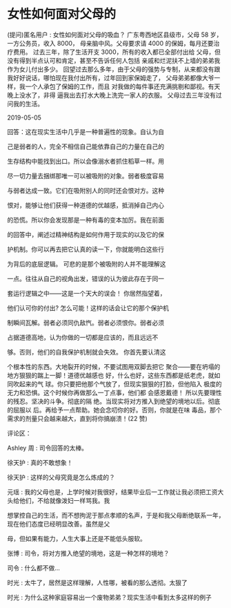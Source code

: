 # 女性如何面对父母的

(提问)匿名用户 : 女性如何面对父母的吸血？ 广东粤西地区县级市，父母 58 岁，一方公务员，收入 8000， 母亲脑中风。父母要求请 4000 的保姆，每月还要治疗费用。 过去三年，除了生活开支 3000，所有的收入都已全部付出给 父母，但没有得到半点认可和肯定，甚至不告诉任何人包括 亲戚和烂泥扶不上墙的弟弟我作为女儿付出多少。 回望过去那么多年，由于父母的强势与专制，从来都没有跟 我好好说话，哪怕现在我付出所有，过年回到家保姆走了， 父母弟弟都像大爷一样，我一个人承包了保姆的工作，而且 对我做的每件事还充满挑剔和鄙视。有天晚上没水了，非得 逼我出去打水大晚上洗完一家人的衣服。 父母过去三年没有过问我的生活。

2019-05-05

回答：这在现实生活中几乎是一种普遍性的现象。自认为自

己是弱者的人，完全不相信自己能依靠自己的力量在自己的

生存结构中能找到出口。所以会像溺水者抓住稻草一样。用

尽一切力量去捆绑那唯一可以被吸附的对象。弱者极度容易

与弱者达成一致。它们在吸附别人的同时还会恨对方。这种

恨对，能够让他们获得一种道德的优越感，抵消掉自己内心

的恐慌。所以你会发现那是一种有毒的变本加厉。我在前面

的回答中，阐述过精神结构是如何作用于现实的以及它的保

护机制。你可以再去把它认真的读一下，你就能明白这些行

为背后的底层逻辑。 可悲的是那个被吸附的人并不能理解这

一点。往往从自己的视角出发，错误的认为彼此存在于同一

套运行逻辑之中——这是一个天大的误会！ 你居然指望着，

他们认可你的付出? 怎么可能！这样的话会让它的那个保护机

制瞬间瓦解。弱者必须同仇敌忾。弱者必须恨你。弱者必须

占据道德高地，认为你做的一切都是应该的，而且远远不

够。否则，他们的自我保护机制就会失效。 你首先要认清这

个根本性的东西。大地裂开的时候，不要试图用双脚去把它 聚合——要在坍塌的地方狠狠的踹上一脚！道德优越感也 好，什么也好，这些东西都是纸老虎，就如同吹起来的气 球。你只要把他那个气放了，但现实狠狠的打脸，但他陷入 极度的无力和恐惧。这个时候你再做那么一丁点事，他们都 会感恩戴德！ 所以先要理性的残忍。坚决的斗争。彻底的隔 绝。当现实将对方推入到绝望的境地以后。彻底的屈服以 后。再给予一点帮助。她会念叨你的好。否则，你就是在味 毒品，那个需求的剂量只会越来越大，直到将你搞崩溃！(22 赞)

评论区：

Ashley 周 : 司令回答的太棒。

徐天护 : 真的不敢想象！

徐天护 : 这样的父母究竟是怎么炼成的？

元瑶 : 我的父母也是，上学时候对我很好，结果毕业后一工作就让我必须把工资大头给他们，不给就像泼妇一样骂我。我

想掌控自己的生活，而不想拘泥于那点孝顺的名声，于是和我父母断绝联系一年，现在他们态度已经明显改善。虽然是父

母，但如果有能力，人生大事上还是不能低头服软。

张博 : 司令，将对方推入绝望的境地，这是一种怎样的境地？

司令 : 什么都不做...

时光 : 太牛了，居然是这样理解，人性哪，被看的那么透彻。太狠了

时光 : 为什么这种家庭容易出一个废物弟弟？现实生活中看到太多这样的例子